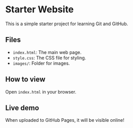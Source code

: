 # Starter Website

This is a simple starter project for learning Git and GitHub.

## Files

- `index.html`: The main web page.
- `style.css`: The CSS file for styling.
- `images/`: Folder for images.

## How to view

Open `index.html` in your browser.

## Live demo

When uploaded to GitHub Pages, it will be visible online!

